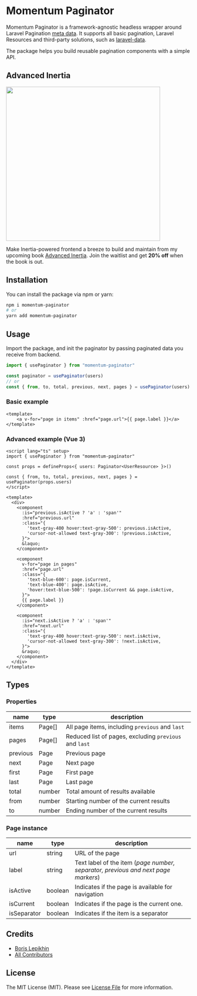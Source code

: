# Momentum Paginator

Momentum Paginator is a framework-agnostic headless wrapper around Laravel Pagination [meta data](https://laravel.com/docs/9.x/pagination#converting-results-to-json). It supports all basic pagination, Laravel Resources and third-party solutions, such as [laravel-data](https://spatie.be/docs/laravel-data/v1/as-a-resource/from-data-to-resource).

The package helps you build reusable pagination components with a simple API.

## Advanced Inertia

[<img src="https://inertia.monster/og5.png" width="420px" />](https://inertia.monster)

Make Inertia-powered frontend a breeze to build and maintain from my upcoming book [Advanced Inertia](https://inertia.monster/). Join the waitlist and get **20% off** when the book is out.

## Installation

You can install the package via npm or yarn:

```bash
npm i momentum-paginator
# or
yarn add momentum-paginator
```

## Usage

Import the package, and init the paginator by passing paginated data you receive from backend.

```typescript
import { usePaginator } from "momentum-paginator"

const paginator = usePaginator(users)
// or
const { from, to, total, previous, next, pages } = usePaginator(users)
```

### Basic example

```vue
<template>
    <a v-for="page in items" :href="page.url">{{ page.label }}</a>
</template>
```

### Advanced example (Vue 3)

```vue
<script lang="ts" setup>
import { usePaginator } from "momentum-paginator"

const props = defineProps<{ users: Paginator<UserResource> }>()

const { from, to, total, previous, next, pages } = usePaginator(props.users)
</script>

<template>
  <div>
    <component
      :is="previous.isActive ? 'a' : 'span'"
      :href="previous.url"
      :class="{
        'text-gray-400 hover:text-gray-500': previous.isActive,
        'cursor-not-allowed text-gray-300': !previous.isActive,
      }">
      &laquo;
    </component>

    <component
      v-for="page in pages"
      :href="page.url"
      :class="{
        'text-blue-600': page.isCurrent,
        'text-blue-400': page.isActive,
        'hover:text-blue-500': !page.isCurrent && page.isActive,
      }">
      {{ page.label }}
    </component>

    <component
      :is="next.isActive ? 'a' : 'span'"
      :href="next.url"
      :class="{
        'text-gray-400 hover:text-gray-500': next.isActive,
        'cursor-not-allowed text-gray-300': !next.isActive,
      }">
      &raquo;
    </component>
  </div>
</template>
```

## Types

### Properties
| name     | type   | description                                            |
|----------|--------|--------------------------------------------------------|
| items    | Page[] | All page items, including `previous` and `last`        |
| pages    | Page[] | Reduced list of pages, excluding `previous` and `last` |
| previous | Page   | Previous page                                          |
| next     | Page   | Next page                                              |
| first    | Page   | First page                                             |
| last     | Page   | Last page                                              |
| total    | number | Total amount of results available                      |
| from     | number | Starting number of the current results                 |
| to       | number | Ending number of the current results                   |

### Page instance
| name        | type    | description                                                                       |
|-------------|---------|-----------------------------------------------------------------------------------|
| url         | string  | URL of the page                                                                   |
| label       | string  | Text label of the item (*page number, separator, previous and next page markers*) |
| isActive    | boolean | Indicates if the page is available for navigation                                 |
| isCurrent   | boolean | Indicates if the page is the current one.                                         |
| isSeparator | boolean | Indicates if the item is a separator                                              |

## Credits

- [Boris Lepikhin](https://twitter.com/lepikhinb)
- [All Contributors](../../contributors)

## License

The MIT License (MIT). Please see [License File](LICENSE.md) for more information.